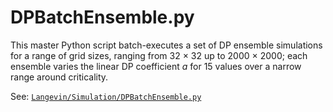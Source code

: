 # DPBatchEnsemble.py

This master Python script batch-executes a set of DP ensemble simulations for a range of grid sizes, ranging from 32 $\times$ 32 up to 2000 $\times$ 2000; each ensemble varies the linear DP coefficient $a$ for 15 values over a narrow range around criticality.

See: [`Langevin/Simulation/DPBatchEnsemble.py`](https://github.com/cstarkjp/Langevin/tree/main/simulation/DPBatchEnsemble.py)